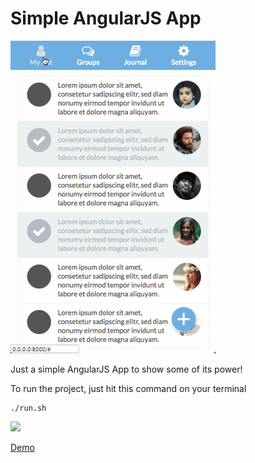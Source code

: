 # Simple AngularJS App

![](./assets/images/availmuach-static.gif)

Just a simple AngularJS App to show some of its power!

To run the project, just hit this command on your terminal

```
./run.sh
```

![](http://i.imgur.com/HX2hto8.png)

[Demo](http://nofreakz.com.br/william/angularjs/simple-app/#/)